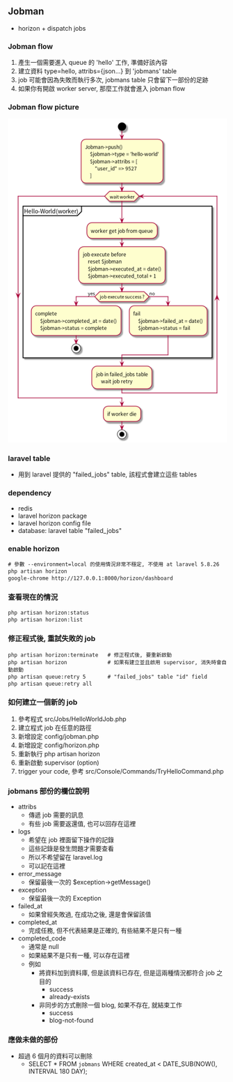 ## Jobman
- horizon + dispatch jobs

### Jobman flow  
1. 產生一個需要進入 queue 的 'hello' 工作, 準備好該內容
1. 建立資料 type=hello, attribs={json...} 到 'jobmans' table
1. job 可能會因為失敗而執行多次, jobmans table 只會留下一部份的足跡
1. 如果你有開啟 worker server, 那麼工作就會進入 jobman flow

### Jobman flow picture
![flow](doc/jobman.png)

### laravel table
- 用到 laravel 提供的 "failed_jobs" table, 該程式會建立這些 tables

### dependency
- redis
- laravel horizon package
- laravel horizon config file
- database: laravel table "failed_jobs"

### enable horizon 
```
# 參數 --environment=local 的使用情況非常不穩定, 不使用 at laravel 5.8.26
php artisan horizon 
google-chrome http://127.0.0.1:8000/horizon/dashboard
```

### 查看現在的情況
```
php artisan horizon:status
php artisan horizon:list
```

### 修正程式後, 重試失敗的 job
```
php artisan horizon:terminate   # 修正程式後, 要重新啟動
php artisan horizon             # 如果有建立並且啟用 supervisor, 消失時會自動啟動
php artisan queue:retry 5       # "failed_jobs" table "id" field
php artisan queue:retry all
```

### 如何建立一個新的 job
1. 參考程式 src/Jobs/HelloWorldJob.php
1. 建立程式 job 在任意的路徑
1. 新增設定 config/jobman.php
1. 新增設定 config/horizon.php
1. 重新執行 php artisan horizon
1. 重新啟動 supervisor (option)
1. trigger your code, 參考 src/Console/Commands/TryHelloCommand.php

### jobmans 部份的欄位說明
- attribs
    - 傳遞 job 需要的訊息
    - 有些 job 需要返還值, 也可以回存在這裡
- logs
    - 希望在 job 裡面留下操作的記錄
    - 這些記錄是發生問題才需要查看
    - 所以不希望留在 laravel.log
    - 可以記在這裡
- error_message
    - 保留最後一次的 $exception->getMessage()
- exception
    - 保留最後一次的 Exception
- failed_at
    - 如果曾經失敗過, 在成功之後, 還是會保留該值
- completed_at
    - 完成任務, 但不代表結果是正確的, 有些結果不是只有一種
- completed_code
    - 通常是 null
    - 如果結果不是只有一種, 可以存在這裡
    - 例如
        - 將資料加到資料庫, 但是該資料已存在, 但是這兩種情況都符合 job 之目的
            - success
            - already-exists
        - 非同步的方式刪除一個 blog, 如果不存在, 就結束工作
            - success
            - blog-not-found

### 應做未做的部份
- 超過 6 個月的資料可以刪除
    - SELECT * FROM `jobmans` WHERE created_at < DATE_SUB(NOW(), INTERVAL 180 DAY);


